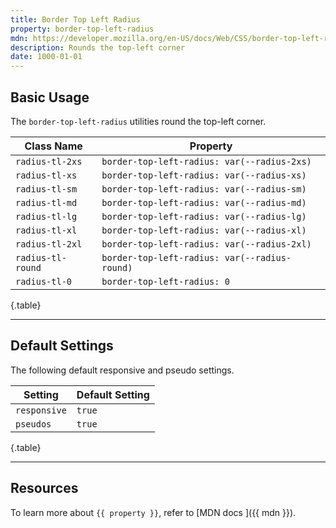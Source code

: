 ```yaml
---
title: Border Top Left Radius
property: border-top-left-radius
mdn: https://developer.mozilla.org/en-US/docs/Web/CSS/border-top-left-radius
description: Rounds the top-left corner
date: 1000-01-01
---
```


## Basic Usage

The `border-top-left-radius` utilities round the top-left corner.

| Class Name        | Property                                      |
| ----------------- | --------------------------------------------- |
| `radius-tl-2xs`   | `border-top-left-radius: var(--radius-2xs)`   |
| `radius-tl-xs`    | `border-top-left-radius: var(--radius-xs)`    |
| `radius-tl-sm`    | `border-top-left-radius: var(--radius-sm)`    |
| `radius-tl-md`    | `border-top-left-radius: var(--radius-md)`    |
| `radius-tl-lg`    | `border-top-left-radius: var(--radius-lg)`    |
| `radius-tl-xl`    | `border-top-left-radius: var(--radius-xl)`    |
| `radius-tl-2xl`   | `border-top-left-radius: var(--radius-2xl)`   |
| `radius-tl-round` | `border-top-left-radius: var(--radius-round)` |
| `radius-tl-0`     | `border-top-left-radius: 0`                   |

{.table}

---

## Default Settings

The following default responsive and pseudo settings.

| Setting      | Default Setting |
| ------------ | --------------- |
| `responsive` | `true`          |
| `pseudos`    | `true`          |

{.table}

---

## Resources

To learn more about `{{ property }}`, refer to [MDN docs <i class="far fa-external-link ml-6"></i>]({{ mdn }}).
